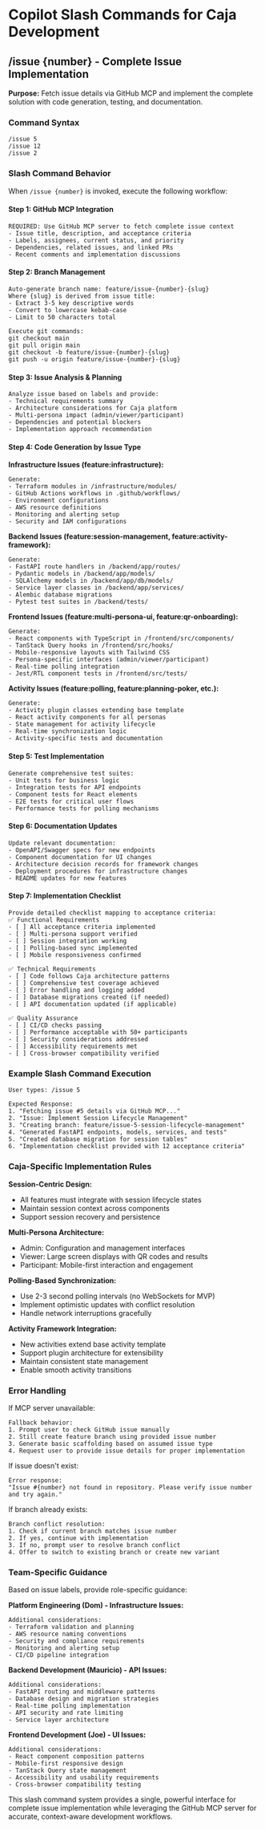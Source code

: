 # Copilot Slash Commands for Caja Development

## /issue {number} - Complete Issue Implementation

**Purpose:** Fetch issue details via GitHub MCP and implement the complete solution with code generation, testing, and documentation.

### Command Syntax
```
/issue 5
/issue 12
/issue 2
```

### Slash Command Behavior

When `/issue {number}` is invoked, execute the following workflow:

#### Step 1: GitHub MCP Integration
```
REQUIRED: Use GitHub MCP server to fetch complete issue context
- Issue title, description, and acceptance criteria
- Labels, assignees, current status, and priority
- Dependencies, related issues, and linked PRs
- Recent comments and implementation discussions
```

#### Step 2: Branch Management
```
Auto-generate branch name: feature/issue-{number}-{slug}
Where {slug} is derived from issue title:
- Extract 3-5 key descriptive words
- Convert to lowercase kebab-case
- Limit to 50 characters total

Execute git commands:
git checkout main
git pull origin main
git checkout -b feature/issue-{number}-{slug}
git push -u origin feature/issue-{number}-{slug}
```

#### Step 3: Issue Analysis & Planning
```
Analyze issue based on labels and provide:
- Technical requirements summary
- Architecture considerations for Caja platform
- Multi-persona impact (admin/viewer/participant)
- Dependencies and potential blockers
- Implementation approach recommendation
```

#### Step 4: Code Generation by Issue Type

**Infrastructure Issues (feature:infrastructure):**
```
Generate:
- Terraform modules in /infrastructure/modules/
- GitHub Actions workflows in .github/workflows/
- Environment configurations
- AWS resource definitions
- Monitoring and alerting setup
- Security and IAM configurations
```

**Backend Issues (feature:session-management, feature:activity-framework):**
```
Generate:
- FastAPI route handlers in /backend/app/routes/
- Pydantic models in /backend/app/models/
- SQLAlchemy models in /backend/app/db/models/
- Service layer classes in /backend/app/services/
- Alembic database migrations
- Pytest test suites in /backend/tests/
```

**Frontend Issues (feature:multi-persona-ui, feature:qr-onboarding):**
```
Generate:
- React components with TypeScript in /frontend/src/components/
- TanStack Query hooks in /frontend/src/hooks/
- Mobile-responsive layouts with Tailwind CSS
- Persona-specific interfaces (admin/viewer/participant)
- Real-time polling integration
- Jest/RTL component tests in /frontend/src/tests/
```

**Activity Issues (feature:polling, feature:planning-poker, etc.):**
```
Generate:
- Activity plugin classes extending base template
- React activity components for all personas
- State management for activity lifecycle
- Real-time synchronization logic
- Activity-specific tests and documentation
```

#### Step 5: Test Implementation
```
Generate comprehensive test suites:
- Unit tests for business logic
- Integration tests for API endpoints
- Component tests for React elements
- E2E tests for critical user flows
- Performance tests for polling mechanisms
```

#### Step 6: Documentation Updates
```
Update relevant documentation:
- OpenAPI/Swagger specs for new endpoints
- Component documentation for UI changes
- Architecture decision records for framework changes
- Deployment procedures for infrastructure changes
- README updates for new features
```

#### Step 7: Implementation Checklist
```
Provide detailed checklist mapping to acceptance criteria:
✅ Functional Requirements
- [ ] All acceptance criteria implemented
- [ ] Multi-persona support verified
- [ ] Session integration working
- [ ] Polling-based sync implemented
- [ ] Mobile responsiveness confirmed

✅ Technical Requirements  
- [ ] Code follows Caja architecture patterns
- [ ] Comprehensive test coverage achieved
- [ ] Error handling and logging added
- [ ] Database migrations created (if needed)
- [ ] API documentation updated (if applicable)

✅ Quality Assurance
- [ ] CI/CD checks passing
- [ ] Performance acceptable with 50+ participants
- [ ] Security considerations addressed
- [ ] Accessibility requirements met
- [ ] Cross-browser compatibility verified
```

### Example Slash Command Execution

```
User types: /issue 5

Expected Response:
1. "Fetching issue #5 details via GitHub MCP..."
2. "Issue: Implement Session Lifecycle Management"
3. "Creating branch: feature/issue-5-session-lifecycle-management"
4. "Generated FastAPI endpoints, models, services, and tests"
5. "Created database migration for session tables"
6. "Implementation checklist provided with 12 acceptance criteria"
```

### Caja-Specific Implementation Rules

**Session-Centric Design:**
- All features must integrate with session lifecycle states
- Maintain session context across components
- Support session recovery and persistence

**Multi-Persona Architecture:**
- Admin: Configuration and management interfaces
- Viewer: Large screen displays with QR codes and results
- Participant: Mobile-first interaction and engagement

**Polling-Based Synchronization:**
- Use 2-3 second polling intervals (no WebSockets for MVP)
- Implement optimistic updates with conflict resolution
- Handle network interruptions gracefully

**Activity Framework Integration:**
- New activities extend base activity template
- Support plugin architecture for extensibility
- Maintain consistent state management
- Enable smooth activity transitions

### Error Handling

If MCP server unavailable:
```
Fallback behavior:
1. Prompt user to check GitHub issue manually
2. Still create feature branch using provided issue number
3. Generate basic scaffolding based on assumed issue type
4. Request user to provide issue details for proper implementation
```

If issue doesn't exist:
```
Error response:
"Issue #{number} not found in repository. Please verify issue number and try again."
```

If branch already exists:
```
Branch conflict resolution:
1. Check if current branch matches issue number
2. If yes, continue with implementation
3. If no, prompt user to resolve branch conflict
4. Offer to switch to existing branch or create new variant
```

### Team-Specific Guidance

Based on issue labels, provide role-specific guidance:

**Platform Engineering (Dom) - Infrastructure Issues:**
```
Additional considerations:
- Terraform validation and planning
- AWS resource naming conventions
- Security and compliance requirements
- Monitoring and alerting setup
- CI/CD pipeline integration
```

**Backend Development (Mauricio) - API Issues:**
```
Additional considerations:
- FastAPI routing and middleware patterns
- Database design and migration strategies
- Real-time polling implementation
- API security and rate limiting
- Service layer architecture
```

**Frontend Development (Joe) - UI Issues:**
```
Additional considerations:
- React component composition patterns
- Mobile-first responsive design
- TanStack Query state management
- Accessibility and usability requirements
- Cross-browser compatibility testing
```

This slash command system provides a single, powerful interface for complete issue implementation while leveraging the GitHub MCP server for accurate, context-aware development workflows.